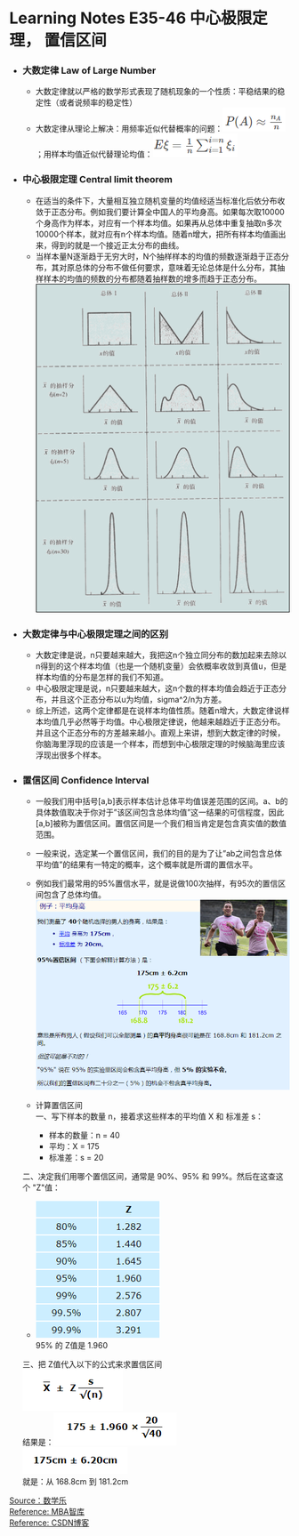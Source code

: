 # Learning Notes E35-46 中心极限定理， 置信区间  
+ ### 大数定律 Law of Large Number 
  + 大数定律就以严格的数学形式表现了随机现象的一个性质：平稳结果的稳定性（或者说频率的稳定性）  
  + 大数定律从理论上解决：用频率近似代替概率的问题：![μ](images/E34_0.png)；用样本均值近似代替理论均值：![μ](images/E34_1.png)  
  
+ ### 中心极限定理 Central limit theorem  
  + 在适当的条件下，大量相互独立随机变量的均值经适当标准化后依分布收敛于正态分布。例如我们要计算全中国人的平均身高。如果每次取10000个身高作为样本，对应有一个样本均值。如果再从总体中重复抽取n多次10000个样本，就对应有n个样本均值。随着n增大，把所有样本均值画出来，得到的就是一个接近正太分布的曲线。 
  + 当样本量N逐渐趋于无穷大时，N个抽样样本的均值的频数逐渐趋于正态分布，其对原总体的分布不做任何要求，意味着无论总体是什么分布，其抽样样本的均值的频数的分布都随着抽样数的增多而趋于正态分布。 
    ![μ](images/E35_0.png)  
    
+ ### 大数定律与中心极限定理之间的区别
  + 大数定律是说，n只要越来越大，我把这n个独立同分布的数加起来去除以n得到的这个样本均值（也是一个随机变量）会依概率收敛到真值u，但是样本均值的分布是怎样的我们不知道。  
  + 中心极限定理是说，n只要越来越大，这n个数的样本均值会趋近于正态分布，并且这个正态分布以u为均值，sigma^2/n为方差。  
  + 综上所述，这两个定律都是在说样本均值性质。随着n增大，大数定律说样本均值几乎必然等于均值。中心极限定律说，他越来越趋近于正态分布。并且这个正态分布的方差越来越小。直观上来讲，想到大数定律的时候，你脑海里浮现的应该是一个样本，而想到中心极限定理的时候脑海里应该浮现出很多个样本。  
  
+ ### 置信区间 Confidence Interval  
  + 一般我们用中括号[a,b]表示样本估计总体平均值误差范围的区间。a、b的具体数值取决于你对于”该区间包含总体均值”这一结果的可信程度，因此[a,b]被称为置信区间。置信区间是一个我们相当肯定是包含真实值的数值范围。    
  + 一般来说，选定某一个置信区间，我们的目的是为了让”ab之间包含总体平均值”的结果有一特定的概率，这个概率就是所谓的置信水平。  
  + 例如我们最常用的95%置信水平，就是说做100次抽样，有95次的置信区间包含了总体均值。  
  ![μ](images/E35_1.png)  
  
  + 计算置信区间  
  一、写下样本的数量 n，接着求这些样本的平均值 X 和 标准差 s：  
     + 样本的数量：n = 40  
     + 平均：X = 175  
     + 标准差：s = 20  
     
   二、决定我们用哪个置信区间，通常是 90%、95% 和 99%。然后在这查这个 "Z"值：  
     + ![μ](images/E35_2.png)  
     95% 的 Z值是 1.960  
     
   三、把 Z值代入以下的公式来求置信区间  
      ![μ](images/E35_3.png)  
      结果是：![μ](images/E35_4.png)  
              ![μ](images/E35_5.png)    
      就是：从 168.8cm 到 181.2cm
      
 [Source：数学乐](https://www.shuxuele.com/data/confidence-interval.html)  
 [Reference: MBA智库](https://wiki.mbalib.com/wiki/%E7%BD%AE%E4%BF%A1%E5%8C%BA%E9%97%B4)  
 [Reference: CSDN博客](https://blog.csdn.net/bitcarmanlee/article/details/82709774)  
      




